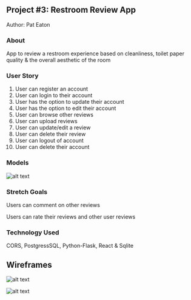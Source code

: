 ## Project #3: Restroom Review App

Author: Pat Eaton

### About

App to review a restroom experience based on cleanliness, toilet paper quality & the overall aesthetic of the room

### User Story

1. User can register an account
2. User can login to their account
3. User has the option to update their account
4. User has the option to edit their account
5. User can browse other reviews
6. User can upload reviews
7. User can update/edit a review
8. User can delete their review
9. User can logout of account
10. User can delete their account
 

### Models
![alt text](https://i.imgur.com/DnbjPwM.png)

### Stretch Goals

Users can comment on other reviews

Users can rate their reviews and other user reviews

### Technology Used

CORS, PostgressSQL, Python-Flask, React & Sqlite

## Wireframes

![alt text](https://i.imgur.com/4Bfkrrv.jpg)

![alt text](https://i.imgur.com/cSzZlWd.jpg)

